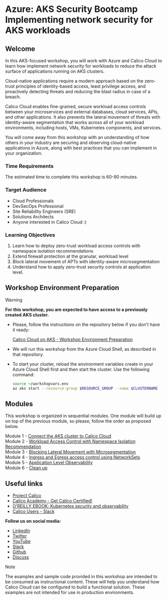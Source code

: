 # Azure: AKS Security Bootcamp </br> Implementing network security for AKS workloads

## Welcome

In this AKS-focused workshop, you will work with Azure and Calico Cloud to learn how implement network security for workloads to reduce the attack surface of applications running on AKS clusters.  

Cloud-native applications require a modern approach based on the zero-trust principles of identity-based access, least privilege access, and proactively detecting threats and reducing the blast radius in case of a breach.

Calico Cloud enables fine-grained, secure workload access controls between your microservices and external databases, cloud services, APIs, and other applications. It also prevents the lateral movement of threats with identity-aware segmentation that works across all of your workload environments, including hosts, VMs, Kubernetes components, and services.

You will come away from this workshop with an understanding of how others in your industry are securing and observing cloud-native applications in Azure, along with best practices that you can implement in your organization.

### Time Requirements

The estimated time to complete this workshop is 60-90 minutes.

### Target Audience

- Cloud Professionals
- DevSecOps Professional
- Site Reliability Engineers (SRE)
- Solutions Architects
- Anyone interested in Calico Cloud :)

### Learning Objectives

1. Learn how to deploy zero-trust workload access controls with namespace isolation recommendations
2. Extend firewall protection at the granular, workload level
3. Block lateral movement of APTs with identity-aware microsegmentation
4. Understand how to apply zero-trust security controls at application level.

## Workshop Environment Preparation

> [!WARNING]
> **For this workshop, you are expected to have access to a previously created AKS cluster.**

- Please, follow the instructions on the repository below if you don't have it ready:

  [Calico Cloud on AKS - Workshop Environment Preparation](https://github.com/tigera-solutions/aks-workshop-prep.git)

- We will run this workshop from the Azure Cloud Shell, as described in that repository.

- To start your cluster, reload the environment variables create in your Azure Cloud Shell first and then start the cluster. Use the following command:
  
  ```bash
  source ~/workshopvars.env
  az aks start --resource-group $RESOURCE_GROUP --name $CLUSTERNAME
  ```

## Modules

This workshop is organized in sequential modules. One module will build up on top of the previous module, so please, follow the order as proposed below.

Module 1 - [Connect the AKS cluster to Calico Cloud](modules/module-1-connect-calicocloud.md)  
Module 2 - [Workload Access Control with Namespace Isolation Recommendation](modules/module-2-ztac-ns-isolation.md)  
Module 3 - [Blocking Lateral Movement with Microsegmentation](modules/module-3-wkload-isolation.md)  
Module 4 - [Ingress and Egress access control using NetworkSets](modules/module-4-network-sets.md)  
Module 5 - [Application Level Observability](modules/module-5-application-observability.md)  
Module 6 - [Clean up](modules/module-6-clean-up.md)  

## Useful links

- [Project Calico](https://www.tigera.io/project-calico/)
- [Calico Academy - Get Calico Certified!](https://academy.tigera.io/)
- [O’REILLY EBOOK: Kubernetes security and observability](https://www.tigera.io/lp/kubernetes-security-and-observability-ebook)
- [Calico Users - Slack](https://slack.projectcalico.org/)

**Follow us on social media:**

- [LinkedIn](https://www.linkedin.com/company/tigera/)
- [Twitter](https://twitter.com/tigeraio)
- [YouTube](https://www.youtube.com/channel/UC8uN3yhpeBeerGNwDiQbcgw/)
- [Slack](https://calicousers.slack.com/)
- [Github](https://github.com/tigera-solutions/)
- [Discuss](https://discuss.projectcalico.tigera.io/)

> [!NOTE]
> The examples and sample code provided in this workshop are intended to be consumed as instructional content. These will help you understand how Calico Cloud can be configured to build a functional solution. These examples are not intended for use in production environments.
